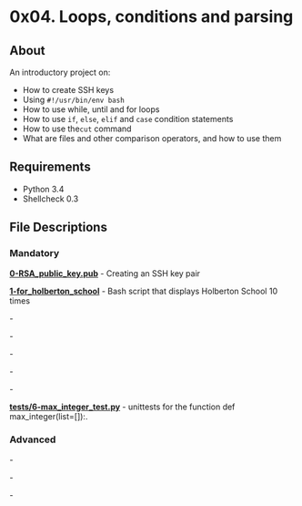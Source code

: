 # 0x04. Loops, conditions and parsing
## About
An introductory project on:
- How to create SSH keys
- Using `#!/usr/bin/env bash`
- How to use while, until and for loops
- How to use `if`, `else`, `elif` and `case` condition statements
- How to use the`cut` command
- What are files and other comparison operators, and how to use them

## Requirements
- Python 3.4
- Shellcheck 0.3
## File Descriptions
### Mandatory
**[0-RSA_public_key.pub](0-RSA_public_key.pub)** - Creating an SSH key pair

**[1-for_holberton_school](1-for_holberton_school)** - Bash script that displays Holberton School 10 times

**[]()** - 

**[]()** - 

**[]()** - 

**[]()** - 

**[]()** - 

**[tests/6-max_integer_test.py](tests/6-max_integer_test.py)** - unittests for the function def max_integer(list=[]):.


### Advanced
**[]()** - 

**[]()** - 

**[]()** - 
